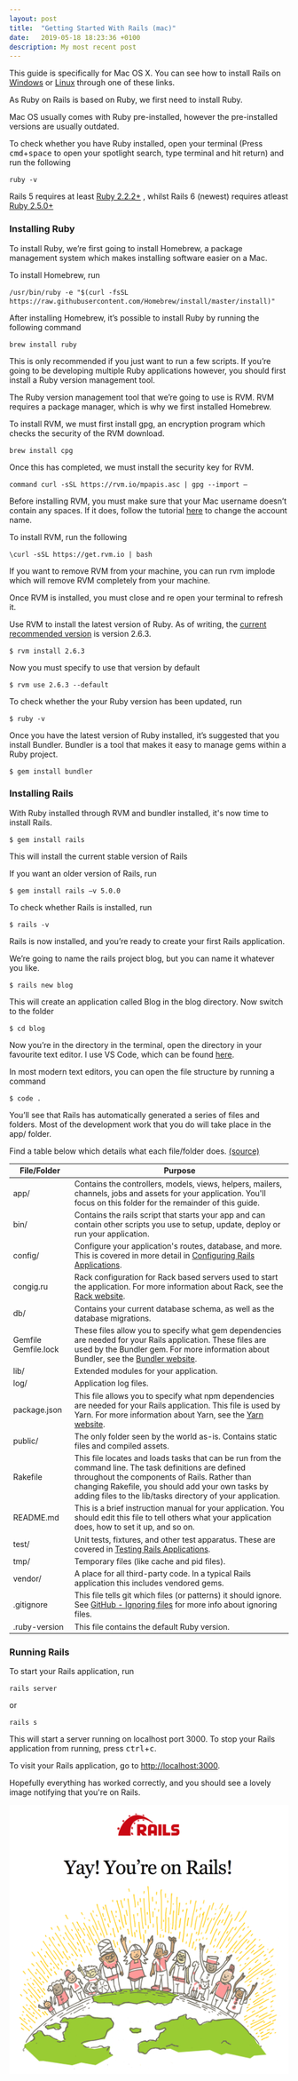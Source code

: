 ```yaml
---
layout: post
title:  "Getting Started With Rails (mac)"
date:   2019-05-18 18:23:36 +0100
description: My most recent post
---
```


This guide is specifically for Mac OS X. You can see how to install Rails on [Windows][windows-10] or [Linux][Linux] through one of these links.

As Ruby on Rails is based on Ruby, we first need to install Ruby.

Mac OS usually comes with Ruby pre-installed, however the pre-installed versions are usually outdated. 

To check whether you have Ruby installed, open your terminal (Press <kbd>cmd</kbd>+<kbd>space</kbd> to open your spotlight search, type terminal and hit return) and run the following
```
ruby -v
```
Rails 5 requires at least [Ruby 2.2.2+][rails-5-ruby-version] , whilst Rails 6 (newest) requires atleast [Ruby 2.5.0+][rails-6-ruby-version]


### Installing Ruby

To install Ruby, we’re first going to install Homebrew, a package management system which makes installing software easier on a Mac. 

To install Homebrew, run
```
/usr/bin/ruby -e "$(curl -fsSL https://raw.githubusercontent.com/Homebrew/install/master/install)"
```
After installing Homebrew, it’s possible to install Ruby by running the following command
```
brew install ruby
```
This is only recommended if you just want to run a few scripts. If you’re going to be developing multiple Ruby applications however, you should first install a Ruby version management tool. 

The Ruby version management tool that we’re going to use is RVM. RVM requires a package manager, which is why we first installed Homebrew.

To install RVM, we must first install gpg, an encryption program which checks the security of the RVM download. 
```
brew install cpg
```
Once this has completed, we must install the security key for RVM.
```
command curl -sSL https://rvm.io/mpapis.asc | gpg --import –
```
Before installing RVM, you must make sure that your Mac username doesn’t contain any spaces. If it does, follow the tutorial [here][change-account-name] to change the account name.

To install RVM, run the following
```
\curl -sSL https://get.rvm.io | bash
```
If you want to remove RVM from your machine, you can run rvm implode which will remove RVM completely from your machine.

Once RVM is installed, you must close and re open your terminal to refresh it. 

Use RVM to install the latest version of Ruby. As of writing, the [current recommended version][recommended-ruby-version] is version 2.6.3.
```
$ rvm install 2.6.3
```
Now you must specify to use that version by default
```
$ rvm use 2.6.3 --default	
```
To check whether the your Ruby version has been updated, run
```
$ ruby -v
```
Once you have the latest version of Ruby installed, it’s suggested that you install Bundler. Bundler is a tool that makes it easy to manage gems within a Ruby project.
```
$ gem install bundler
```
### Installing Rails
With Ruby installed through RVM and bundler installed, it's now time to install Rails.
```
$ gem install rails
```
This will install the current stable version of Rails

If you want an older version of Rails, run
```
$ gem install rails –v 5.0.0
```
To check whether Rails is installed, run 
```
$ rails -v
```
Rails is now installed, and you’re ready to create your first Rails application.

We’re going to name the rails project blog, but you can name it whatever you like.
```
$ rails new blog
```
This will create an application called Blog in the blog directory. Now switch to the folder
```
$ cd blog
```
Now you’re in the directory in the terminal, open the directory in your favourite text editor. I use VS Code, which can be found [here][vscode].

In most modern text editors, you can open the file structure by running a command
```
$ code .
```
You’ll see that Rails has automatically generated a series of files and folders. Most of the development work that you do will take place in the app/ folder. 

Find a table below which details what each file/folder does. [(source)][rails-guide]

| File/Folder  | Purpose |
| ------------- | ------------- |
| app/  | Contains the controllers, models, views, helpers, mailers, channels, jobs and assets for your application. You'll focus on this folder for the remainder of this guide.  |
| bin/  | Contains the rails script that starts your app and can contain other scripts you use to setup, update, deploy or run your application. |
| config/  | Configure your application's routes, database, and more. This is covered in more detail in [Configuring Rails Applications][config-rails].  |
| congig.ru  | Rack configuration for Rack based servers used to start the application. For more information about Rack, see the [Rack website][rack-website].  |
| db/  | Contains your current database schema, as well as the database migrations.  |
| Gemfile Gemfile.lock  | These files allow you to specify what gem dependencies are needed for your Rails application. These files are used by the Bundler gem. For more information about Bundler, see the [Bundler website][Bundler].  |
| lib/  | Extended modules for your application. |
| log/  | Application log files. |
| package.json  | This file allows you to specify what npm dependencies are needed for your Rails application. This file is used by Yarn. For more information about Yarn, see the [Yarn website][yarn-website]. |
| public/  | The only folder seen by the world as-is. Contains static files and compiled assets.  |
| Rakefile  | This file locates and loads tasks that can be run from the command line. The task definitions are defined throughout the components of Rails. Rather than changing Rakefile, you should add your own tasks by adding files to the lib/tasks directory of your application.  |
| README.md  | This is a brief instruction manual for your application. You should edit this file to tell others what your application does, how to set it up, and so on.  |
| test/  | Unit tests, fixtures, and other test apparatus. These are covered in [Testing Rails Applications][testing-rails].  |
| tmp/  | Temporary files (like cache and pid files).  |
| vendor/  | A place for all third-party code. In a typical Rails application this includes vendored gems.  |
| .gitignore  | This file tells git which files (or patterns) it should ignore. See [GitHub - Ignoring files][git-ignore] for more info about ignoring files.  |
| .ruby-version  | This file contains the default Ruby version.  |

### Running Rails

To start your Rails application, run 

```
rails server
```
or

```
rails s
```
This will start a server running on localhost port 3000. To stop your Rails application from running, press <kbd>ctrl</kbd>+<kbd>c</kbd>.


 To visit your Rails application, go to [http://localhost:3000][localhost].

Hopefully everything has worked correctly, and you should see a lovely image notifying that you're on Rails.

![image](/assets/images/rails_welcome.png)

[jekyll-docs]: https://jekyllrb.com/docs/home
[jekyll-gh]:   https://github.com/jekyll/jekyll
[jekyll-talk]: https://talk.jekyllrb.com/
[windows-10]: https://gorails.com/setup/windows/10
[linux]: https://gorails.com/setup/ubuntu/18.10
[rails-5-ruby-version]: https://weblog.rubyonrails.org/2015/12/18/Rails-5-0-beta1/
[rails-6-ruby-version]: https://weblog.rubyonrails.org/2019/1/18/Rails-6-0-Action-Mailbox-Action-Text-Multiple-DBs-Parallel-Testing/
[change-account-name]: https://support.apple.com/en-gb/HT201548
[recommended-ruby-version]: https://www.ruby-lang.org/en/downloads/
[vscode]: https://code.visualstudio.com/
[rails-guide]: https://guides.rubyonrails.org/getting_started.html
[config-rails]: https://guides.rubyonrails.org/configuring.html
[rack-website]: https://rack.github.io/
[Bundler]: https://bundler.io/
[yarn-website]: https://yarnpkg.com/lang/en/
[testing-rails]: https://guides.rubyonrails.org/testing.html
[git-ignore]: https://help.github.com/en/articles/ignoring-files
[localhost]: http://localhost:3000
